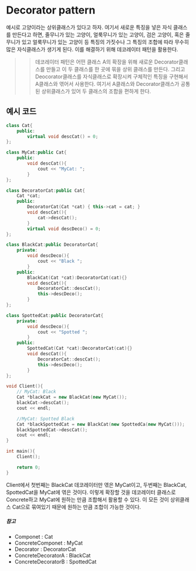 # Decorator pattern
예시로 고양이라는 상위클래스가 있다고 하자. 여기서 새로운 특징을 넣은 자식 클래스를 만든다고 하면, 줄무니가 있는 고양이, 얼룩무니가 있는 고양이, 검은 고양이, 혹은 줄무니가 있고 얼룩무니가 있는 고양이 등 특징의 가짓수나 그 특징의 조합에 따라 무수히 많은 자식클래스가 생기게 된다. 이를 해결하기 위해 데코레이터 패턴을 활용한다.

>> 데코레이터 패턴은 어떤 클래스 A의 확장을 위해 새로운 Decorator클래스를 만들고 이 두 클래스를 한 곳에 묶을 상위 클래스를 만든다. 그리고 Deocorator클래스를 자식클래스로 확장시켜 구체적인 특징을 구현해서 A클래스와 엮어서 사용한다. 여기서 A클래스와 Decorator클래스가 공통된 상위클래스가 있어 두 클래스의 조합을 편하게 한다.

## 예시 코드
```cpp
class Cat{
    public:
        virtual void descCat() = 0;
};

class MyCat:public Cat{
    public:
        void descCat(){
            cout << "MyCat: ";
        }
};

class DecoratorCat:public Cat{
    Cat *cat;
    public:
        DecoratorCat(Cat *cat) { this->cat = cat; }
        void descCat(){
            cat->descCat();
        }
        virtual void descDeco() = 0;
};

class BlackCat:public DecoratorCat{
    private:
        void descDeco(){
            cout << "Black ";
        }
    public:
        BlackCat(Cat *cat):DecoratorCat(cat){}
        void descCat(){
            DecoratorCat::descCat();
            this->descDeco();
        }
};

class SpottedCat:public DecoratorCat{
    private:
        void descDeco(){
            cout << "Spotted ";
        }
    public:
        SpottedCat(Cat *cat):DecoratorCat(cat){}
        void descCat(){
            DecoratorCat::descCat();
            this->descDeco();
        }
};

void Client(){
    // MyCat: Black
    Cat *blackCat = new BlackCat(new MyCat());
    blackCat->descCat();
    cout << endl;

    //MyCat: Spotted Black
    Cat *blackSpottedCat = new BlackCat(new SpottedCa(new MyCat()));
    blackSpottedCat->descCat();
    cout << endl;
}

int main(){
    Client();

    return 0;
}
```

Client에서 첫번째는 BlackCat 데코레이터만 엮은 MyCat이고, 두번째는 BlackCat, SpottedCat을 MyCat에 엮은 것이다.
이렇게 확장할 것을 데코레이터 클래스로 Concrete하고 MyCat에 원하는 만큼 조합해서 활용할 수 있다. 이 모든 것이 상위클래스 Cat으로 묶여있기 때문에 원하는 만큼 조합이 가능한 것이다.

##### 참고
* Componet : Cat
* ConcreteComponet : MyCat
* Decorator : DecoratorCat
* ConcreteDecoratorA : BlackCat
* ConcreteDecoratorB : SpottedCat